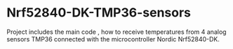 # Nrf52840-DK-TMP36-sensors
Project includes the main code , how to receive temperatures from 4 analog sensors TMP36 connected with the microcontroller Nordic Nrf52840-DK. 
